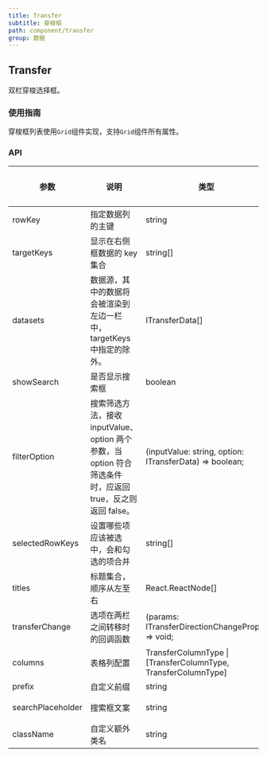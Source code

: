 ```yaml
---
title: Transfer
subtitle: 穿梭框
path: component/transfer
group: 数据
---
```


## Transfer

双栏穿梭选择框。

### 使用指南

穿梭框列表使用`Grid`组件实现，支持`Grid`组件所有属性。

### API

| 参数              | 说明                                                                                                      | 类型                                                             | 默认值                 | 备选值 |
| ----------------- | --------------------------------------------------------------------------------------------------------- | ---------------------------------------------------------------- | ---------------------- | ------ |
| rowKey            | 指定数据列的主键                                                                                          | string                                                           |                        |        |
| targetKeys        | 显示在右侧框数据的 key 集合                                                                               | string\[\]                                                       | \[\]                   |        |
| datasets          | 数据源，其中的数据将会被渲染到左边一栏中，targetKeys 中指定的除外。                                       | ITransferData\[\]                                                |                        |        |
| showSearch        | 是否显示搜索框                                                                                            | boolean                                                          | false                  | true   |
| filterOption      | 搜索筛选方法，接收 inputValue、option 两个参数，当 option 符合筛选条件时，应返回 true，反之则返回 false。 | \(inputValue: string, option: ITransferData\) => boolean;        |                        |        |
| selectedRowKeys   | 设置哪些项应该被选中，会和勾选的项合并                                                                    | string\[\]                                                       | \[\]                   |        |
| titles            | 标题集合，顺序从左至右                                                                                    | React\.ReactNode\[\]                                             | \['Source', 'Target'\] |        |
| transferChange          | 选项在两栏之间转移时的回调函数                                                                            | \(params: ITransferDirectionChangeProps\) => void;               |                        |        |
| columns           | 表格列配置                                                                                                | TransferColumnType \| \[TransferColumnType, TransferColumnType\] |                        |        |
| prefix            | 自定义前缀                                                                                                | string                                                           | zent                   |        |
| searchPlaceholder | 搜索框文案                                                                                                | string                                                           | 请输入搜索内容         |        |
| className         | 自定义额外类名                                                                                            | string                                                           | ''                     |        |
